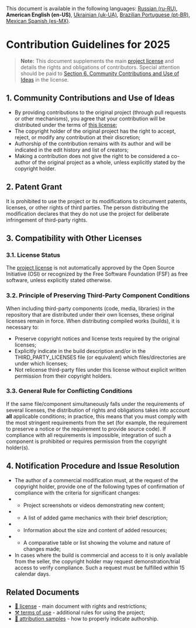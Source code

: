 This document is available in the following languages: [Russian (ru-RU)](/other-langs/CONTRIBUTING_ru-RU.md), **American English (en-US)**, [Ukrainian (uk-UA)](/other-langs/CONTRIBUTING_uk-UA.md), [Brazilian Portuguese (pt-BR)](/other-langs/CONTRIBUTING_pt-BR.md), [Mexican Spanish (es-MX)](/other-langs/CONTRIBUTING_es-MX.md).

# Contribution Guidelines for 2025

> **Note:** This document supplements the main [project license](/LICENSE.md) and details the rights and obligations of contributors. Special attention should be paid to [Section 6. Community Contributions and Use of Ideas](/LICENSE.md#1-community-contributions-and-use-of-ideas) in the license.

## 1. Community Contributions and Use of Ideas

* By providing contributions to the original project (through pull requests or other mechanisms), you agree that your contribution will be distributed under the terms of [this license](/LICENSE.md);
* The copyright holder of the original project has the right to accept, reject, or modify any contribution at their discretion;
* Authorship of the contribution remains with its author and will be indicated in the edit history and list of creators;
* Making a contribution does not give the right to be considered a co-author of the original project as a whole, unless explicitly stated by the copyright holder.

## 2. Patent Grant

It is prohibited to use the project or its modifications to circumvent patents, licenses, or other rights of third parties. The person distributing the modification declares that they do not use the project for deliberate infringement of third-party rights.

## 3. Compatibility with Other Licenses

### 3.1. License Status

The [project license](/LICENSE.md) is not automatically approved by the Open Source Initiative (OSI) or recognized by the Free Software Foundation (FSF) as free software, unless explicitly stated otherwise.

### 3.2. Principle of Preserving Third-Party Component Conditions

When including third-party components (code, media, libraries) in the repository that are distributed under their own licenses, these original licenses remain in force. When distributing compiled works (builds), it is necessary to:

* Preserve copyright notices and license texts required by the original licenses;
* Explicitly indicate in the build description and/or in the THIRD_PARTY_LICENSES file (or equivalent) which files/directories are under which licenses;
* Not relicense third-party files under this license without explicit written permission from their copyright holders.

### 3.3. General Rule for Conflicting Conditions

If the same file/component simultaneously falls under the requirements of several licenses, the distribution of rights and obligations takes into account **all** applicable conditions; in practice, this means that you must comply with the most stringent requirements from the set (for example, the requirement to preserve a notice or the requirement to provide source code). If compliance with all requirements is impossible, integration of such a component is prohibited or requires permission from the copyright holder(s).

## 4. Notification Procedure and Issue Resolution

* The author of a commercial modification must, at the request of the copyright holder, provide one of the following types of confirmation of compliance with the criteria for significant changes:
* * Project screenshots or videos demonstrating new content;
* * A list of added game mechanics with their brief description;
* * Information about the size and content of added resources;
* * A comparative table or list showing the volume and nature of changes made;
* In cases where the build is commercial and access to it is only available from the seller, the copyright holder may request demonstration/trial access to verify compliance. Such a request must be fulfilled within 15 calendar days.

## Related Documents

* [📜 license](/LICENSE.md) - main document with rights and restrictions;
* [⚒️ terms of use](/other-langs/TERMS_OF_USE.md) - additional rules for using the project;
* [👤 attribution samples](/ATTRIBUTION.md) - how to properly indicate authorship.
